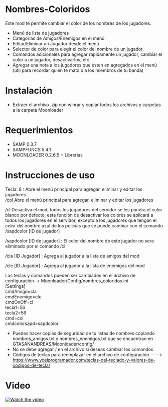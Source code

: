 # Nombres-Coloridos
Este mod te permite cambiar el color de los nombres de los jugadores.

* Menú de lista de jugadores
* Categorias de Amigos/Enemigos en el menú
* Editar/Eliminar un Jugador desde el menú
* Selector de color para elegir el color del nombre de un jugador
* Comandos adicionales para agregar rápidamente un jugador, cambiar el color a un jugador, desactivarlos, etc.
* Agregar una nota a los jugadores que esten en agregados en el menú (útil para recordar quién te mató o a los miembros de tu banda)
# Instalación
* Extraer el archivo .zip con winrar y copiar todos los archivos y carpetas a la carpeta Moonloader
# Requerimientos
* SAMP 0.3.7
* SAMPFUNCS 5.4.1
* MOONLOADER 0.2.6.5 + Librerias 

# Instrucciones de uso
Tecla: 8 : Abre el menú principal para agregar, eliminar y editar los jugadores\
/col Abre el menú principal para agregar, eliminar y editar los jugadores

/cl Desactiva el mod, todos los jugadores del servidor se les pondra el color blanco por defecto, esta función de desactivar los colores se aplicará a todos los jugadores en el servidor, excepto a los jugadores que tengan el color del nombre azul de los policías que se puede cambiar con el comando /sapdcolor [ID de jugador]

/sapdcolor [ID de jugador] : El color del nombre de este jugador no sera eliminado por el comando /cl

/cla [ID Jugador] : Agrega al jugador a la lista de amigos del mod

/cle [ID Jugador] : Agrega al jugador a la lista de enemigos del mod

Las teclas y comandos pueden ser cambiados en el archivo de configuración--> Moonloader/Config/nombres_coloridos.ini\
[Settings]\
cmdAmigo=cla\
cmdEnemigo=cle\
cmdOnOff=cl\
tecla1=56\
tecla2=56\
cmd=col\
cmdcolorsapd=sapdcolor
* Puedes hacer copias de seguridad de tu listas de nombres copiando nombres_amigos.txt y nombres_enemigos.txt que se encuentran en GTASANANDREAS/Moonloader/config/
* No se debe agregar / en el archivo si deseas cambiar los comandos
* Códigos de teclas para reemplazar en el archivo de configuración ---> https://www.yoelprogramador.com/teclas-del-teclado-y-valores-de-codigos-de-tecla/

# Video
[![Watch the video](https://img.youtube.com/vi/T-D1KVIuvjA/maxresdefault.jpg)](https://youtu.be/T-auYZCkpPGHQ)
